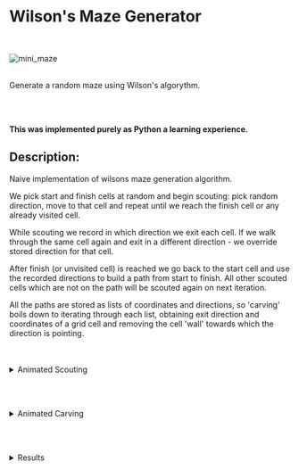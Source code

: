 # Wilson's Maze Generator
<br/>

![mini_maze](https://user-images.githubusercontent.com/130370305/236062401-d68d7c2c-4d3b-469b-8184-c0456fdb7197.gif)
  
<br/>
Generate a random maze using Wilson's algorythm. 

<br/><br/>

**This was implemented purely as Python a learning experience.**


## Description:

Naive implementation of wilsons maze generation algorithm.

We pick start and finish cells at random and begin scouting: pick random direction, move to that cell and repeat until we reach the finish cell or any already visited cell.

While scouting we record in which direction we exit each cell. If we walk through the same cell again and exit in a different direction - we override stored direction for that cell.

After finish (or unvisited cell) is reached we go back to the start cell and use the recorded directions to build a path from start to finish. All other scouted cells which are not on the path will be scouted again on next iteration.

All the paths are stored as lists of coordinates and directions, so 'carving' boils down to iterating through each list, obtaining exit direction and coordinates of a grid cell and removing the cell 'wall' towards which the direction is pointing.
<br/><br/><br/>

<details>
  <summary>Animated Scouting</summary>
  
  <br/>
  
![scouting](https://user-images.githubusercontent.com/130370305/236021930-48fe284e-814b-4ba4-b914-249904847227.gif)

</details>

<br/><br/>

<details>
  <summary>Animated Carving</summary>
  
  <br/>
  
![carving](https://user-images.githubusercontent.com/130370305/236021738-1405fc98-4917-45cb-b26a-295c221df7c4.gif)

</details>

<br/><br/>

<details>
  <summary>Results</summary>
  
  <br/>
  
6x6 maze:
<br/><br/>
![00045_carving](https://user-images.githubusercontent.com/130370305/236026226-af8142e2-6103-437a-b729-acbb16f21bca.png)


120x120 maze:
<br/><br/>
![maze](https://user-images.githubusercontent.com/130370305/236067860-7ef52ed1-b6b2-4e8d-abb5-3706c31c963b.png)
 
 </details>



